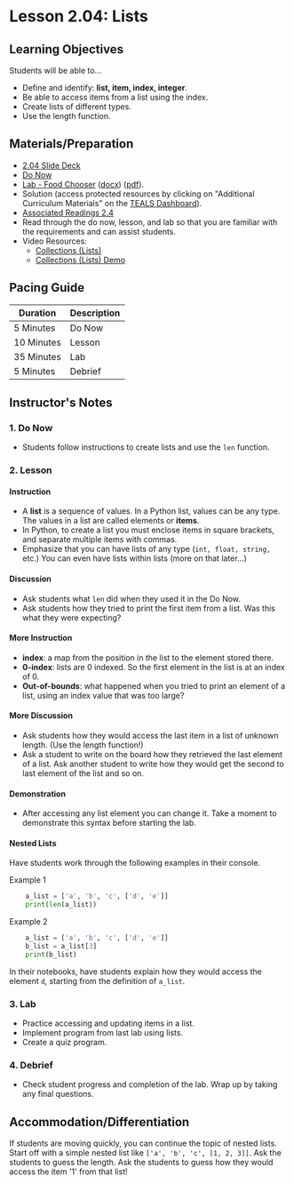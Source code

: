 # Lesson 2.04: Lists

## Learning Objectives

Students will be able to...

* Define and identify: **list, item, index, integer**.
* Be able to access items from a list using the index.
* Create lists of different types.
* Use the length function.

## Materials/Preparation

* [2.04 Slide Deck](https://github.com/TEALSK12/2nd-semester-introduction-to-computer-science/raw/master/units/2_unit/slidedecks/Intro%20Python%202.04%20TEALS.pptx)
* [Do Now][]
* [Lab - Food Chooser][] ([docx][]) ([pdf][]).
* Solution (access protected resources by clicking on "Additional Curriculum Materials" on the [TEALS Dashboard][]).
* [Associated Readings 2.4](https://tealsk12.github.io/2nd-semester-introduction-to-computer-science/readings.md#associatedreadings/2.4)
* Read through the do now, lesson, and lab so that you are familiar with the requirements and can assist students.
* Video Resources:
  * [Collections (Lists)](https://youtu.be/beA8IsY3mQs)
  * [Collections (Lists) Demo](https://youtu.be/4PaSlXNjawM)

## Pacing Guide

| **Duration** | **Description** |
| ------------ | --------------- |
| 5 Minutes  | Do Now |
| 10 Minutes | Lesson |
| 35 Minutes | Lab |
| 5 Minutes | Debrief |

## Instructor's Notes

### 1. Do Now

* Students follow instructions to create lists and use the `len` function.

### 2. Lesson

#### Instruction

* A **list** is a sequence of values. In a Python list, values can be any type. The values in a list are called elements or **items**.
* In Python, to create a list you must enclose items in square brackets, and separate multiple items with commas.
* Emphasize that you can have lists of any type (`int, float, string,` etc.) You can even have lists within lists (more on that later...)

#### Discussion

* Ask students what `len` did when they used it in the Do Now.
* Ask students how they tried to print the first item from a list. Was this what they were expecting?

#### More Instruction

* **index**: a map from the position in the list to the element stored there.
* **0-index**: lists are 0 indexed. So the first element in the list is at an index of 0.
* **Out-of-bounds**: what happened when you tried to print an element of a list, using an index value that was too large?

#### More Discussion

* Ask students how they would access the last item in a list of unknown length. (Use the length function!)
* Ask a student to write on the board how they retrieved the last element of a list. Ask another student to write how they would get the second to last element of the list and so on.

#### Demonstration

* After accessing any list element you can change it. Take a moment to demonstrate this syntax before starting the lab.

#### Nested Lists

Have students work through the following examples in their console.

Example 1

```python
    a_list = ['a', 'b', 'c', ['d', 'e']]
    print(len(a_list))
```

Example 2

```python
    a_list = ['a', 'b', 'c', ['d', 'e']]
    b_list = a_list[3]
    print(b_list)
```

In their notebooks, have students explain how they would access the element `d`, starting from the definition of `a_list`.

### 3. Lab

* Practice accessing and updating items in a list.
* Implement program from last lab using lists.
* Create a quiz program.

### 4. Debrief

* Check student progress and completion of the lab. Wrap up by taking any final questions.

## Accommodation/Differentiation

If students are moving quickly, you can continue the topic of nested lists. Start off with a simple nested list like `['a', 'b', 'c', [1, 2, 3]]`. Ask the students to guess the length. Ask the students to guess how they would access the item '1' from that list!
  
[Do Now]: do_now.md
[Lab - Food Chooser]: lab.md
[TEALS Dashboard]: http:/www.tealsk12.org/dashboard
[pdf]: https://github.com/TEALSK12/2nd-semester-introduction-to-computer-science/raw/master/units/2_unit/04_lesson/lab.pdf
[docx]: https://github.com/TEALSK12/2nd-semester-introduction-to-computer-science/raw/master/units/2_unit/04_lesson/lab.docx
